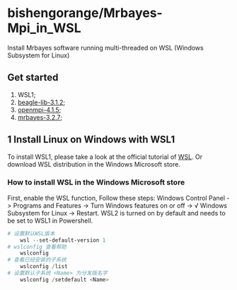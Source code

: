 # bishengorange/Mrbayes-Mpi_in_WSL
Install Mrbayes software running multi-threaded on WSL (Windows Subsystem for Linux)

## Get started
1. WSL1;
2. [beagle-lib-3.1.2](https://github.com/beagle-dev/beagle-lib/archive/refs/tags/v3.1.2.tar.gz);
3. [openmpi-4.1.5](https://download.open-mpi.org/release/open-mpi/v4.1/openmpi-4.1.5.tar.gz);
4. [mrbayes-3.2.7](https://github.com/NBISweden/MrBayes/releases/download/v3.2.7/mrbayes-3.2.7.tar.gz);

## 1 Install Linux on Windows with WSL1
To install WSL1, please take a look at the official tutorial of [WSL](https://learn.microsoft.com/en-us/windows/wsl/install).
Or download WSL distribution in the Windows Microsoft store.

### How to install WSL in the Windows Microsoft store
First, enable the WSL function, Follow these steps: 
Windows Control Panel -> Programs and Features -> Turn Windows features on or off -> √ Windows Subsystem for Linux -> Restart.
WSL2 is turned on by default and needs to be set to WSL1 in Powershell.
```powershell
# 设置默认WSL版本
	wsl --set-default-version 1
# wslconfig 查看帮助
	wslconfig
# 查看已经安装的子系统
	wslconfig /list
# 设置默认子系统 <Name> 为分发版名字
	wslconfig /setdefault <Name>
```

